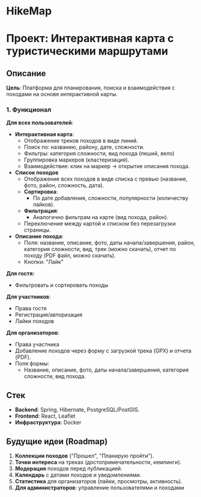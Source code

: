 # HikeMap
# **Проект: Интерактивная карта с туристическими маршрутами**

## Описание

**Цель**: Платформа для планирования, поиска и взаимодействия с походами на основе интерактивной карты.

### **1. Функционал**

**Для всех пользователей**:

- **Интерактивная карта**:
    - Отображение треков походов в виде линий.
    - Поиск по: названию, району, дате, сложности.
    - Фильтры: категория сложности, вид похода (пеший, вело)
    - Группировка маркеров (кластеризация).
    - Взаимодействие: клик на маркер → открытие описания похода.
- **Список походов**
    - Отображение всех походов в виде списка с превью (название, фото, район, сложность, дата).
    - **Сортировка**:
        - По дате добавления, сложности, популярности (количеству лайков).
    - **Фильтрация**:
        - Аналогично фильтрам на карте (вид похода, район).
    - Переключение между картой и списком без перезагрузки страницы.
- **Описание похода**:
    - Поля: название, описание, фото, даты начала/завершения, район, категория сложности, вид, трек (можно скачать), отчет по походу (PDF файл, можно скачать).
    - Кнопки: "Лайк"

**Для гостя:**

- Фильтровать и сортировать походы

**Для участников**:

- Права гостя
- Регистрация/авторизация
- Лайки походов

**Для организаторов**:

- Права участника
- Добавление походов через форму с загрузкой трека (GPX) и отчета (PDF).
- Поля формы:
    - Название, описание, фото, даты начала/завершения, категория сложности, вид похода.

## **Стек**

- **Backend**: Spring, Hibernate, PostgreSQL/PostGIS.
- **Frontend**: React, Leaflet
- **Инфраструктура**: Docker

## **Будущие идеи (Roadmap)**

1. **Коллекции походов** ("Прошел", "Планирую пройти").
2. **Точки интереса** на треках (достопримечательности, кемпинги).
3. **Модерация** походов перед публикацией.
4. **Календарь** с датами походов и уведомлениями.
5. **Статистика** для организаторов (лайки, просмотры, активность).
6. **Для администраторов**: управление пользователями и походами
